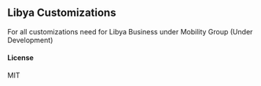 ## Libya Customizations

For all customizations need for Libya Business under Mobility Group (Under Development)

#### License

MIT